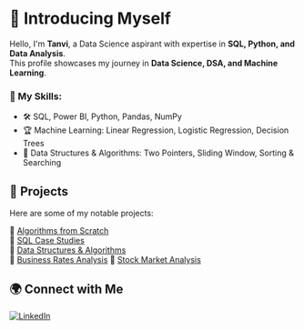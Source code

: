 # 👋 Introducing Myself

Hello, I'm **Tanvi**, a Data Science aspirant with expertise in **SQL, Python, and Data Analysis**.  
This profile showcases my journey in **Data Science, DSA, and Machine Learning**.  

### 🔹 My Skills:
- 🛠 SQL, Power BI, Python, Pandas, NumPy
- 🏆 Machine Learning: Linear Regression, Logistic Regression, Decision Trees
- 🚀 Data Structures & Algorithms: Two Pointers, Sliding Window, Sorting & Searching

## 📂 Projects
Here are some of my notable projects:

🔹 [Algorithms from Scratch](https://github.com/tanvi2020/Algorithms_from_scratch)  
🔹 [SQL Case Studies](https://github.com/tanvi2020/SQL-Projects)  
🔹 [Data Structures & Algorithms](https://github.com/tanvi2020/DSA-using-Python)  
🔹 [Business Rates Analysis](https://github.com/tanvi2020/Business-Rates-Analysis.git) 
🔹 [Stock Market Analysis](https://github.com/tanvi2020/Stock-Market-Analysis.git)  

## 🌍 Connect with Me
[![LinkedIn](https://img.shields.io/badge/LinkedIn-0077B5?style=for-the-badge&logo=linkedin&logoColor=white)](https://www.linkedin.com/in/tanvi-ranganekar-7a57861b3)
  

